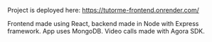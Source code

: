 Project is deployed here: https://tutorme-frontend.onrender.com/

Frontend made using React, backend made in Node with Express framework. App uses MongoDB.
Video calls made with Agora SDK.
